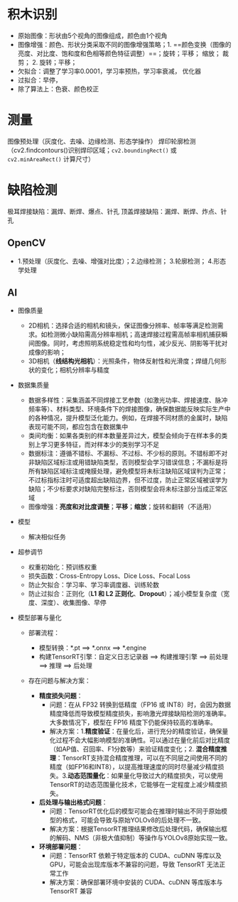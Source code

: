 # 积木识别
- 原始图像：形状由5个视角的图像组成，颜色由1个视角
- 图像增强：颜色、形状分类采取不同的图像增强策略；1. ==颜色变换（图像的亮度、对比度、饱和度和色相等颜色特征调整）==；旋转；平移； 缩放； 裁剪； 2. 旋转；平移；
- 欠拟合：调整了学习率0.0001，学习率预热，学习率衰减， 优化器
- 过拟合：早停，
- 除了算法上：色衰、颜色校正


# 测量

图像预处理（灰度化、去噪、边缘检测、形态学操作）
焊印轮廓检测（cv2.findcontours()识别焊印区域；`cv2.boundingRect()` 或 `cv2.minAreaRect()` 计算尺寸）



# 缺陷检测

极耳焊接缺陷：漏焊、断焊、爆点、针孔
顶盖焊接缺陷：漏焊、断焊、炸点、针孔

## OpenCV

- 1.预处理（灰度化、去噪、增强对比度）；2.边缘检测； 3.轮廓检测； 4.形态学处理

## AI
- 图像质量
	- 2D相机：选择合适的相机和镜头，保证图像分辨率、帧率等满足检测需求。如检测微小缺陷需高分辨率相机；高速焊接过程需高帧率相机捕获瞬间图像。同时，考虑照明系统稳定性和均匀性，减少反光、阴影等干扰对成像的影响；
	- 3D相机（**线结构光相机**）：光照条件，物体反射性和光滑度；焊缝几何形状的变化；相机分辨率与精度
- 数据集质量
	- 数据多样性：采集涵盖不同焊接工艺参数（如激光功率、焊接速度、脉冲频率等）、材料类型、环境条件下的焊接图像，确保数据能反映实际生产中的各种情况，提升模型泛化能力。例如，在焊接不同材质的金属时，缺陷表现可能不同，都应包含在数据集中
	- 类间均衡：如果各类别的样本数量差异过大，模型会倾向于在样本多的类别上学习更多特征，而对样本少的类别学习不足
	- 数据标注：遵循不错标、不漏标、不过标、不少标的原则。不错标即不对非缺陷区域标注或用错缺陷类型，否则模型会学习错误信息；不漏标是将所有缺陷区域标注或掩膜处理，避免模型将未标注缺陷区域误判为正常；不过标指标注时可适度超出缺陷边界，但不过度，防止正常区域被误学为缺陷；不少标要求对缺陷完整标注，否则模型会将未标注部分当成正常区域
	- 图像增强：**亮度和对比度调整**；**平移**；**缩放**；旋转和翻转（不适用）
- 模型
	- 解决相似任务
- 超参调节
	- 权重初始化：预训练权重
	- 损失函数：Cross-Entropy Loss、Dice  Loss、Focal Loss
	- 防止欠拟合：学习率、学习率调度器、训练轮数
	- 防止过拟合：正则化（**L1 和 L2 正则化**、**Dropout**）；减小模型复杂度（宽度、深度）、收集图像、早停
	
- 模型部署与量化
	- 部署流程： 
		- 模型转换：*.pt  ==> *.onnx ==> *.engine
		- 构建TensorRT引擎：自定义日志记录器 ==> 构建推理引擎 ==> 前处理 ==> 推理 ==> 后处理
		
	- 存在问题与解决方案：
		- **精度损失问题**：
			- 问题：在从 FP32 转换到低精度（FP16 或 INT8）时，会因为数据精度降低而导致模型精度损失，影响激光焊接缺陷检测的准确率。大多数情况下，模型在 FP16 精度下仍能保持较高的准确率。
			- 解决方案：1.**精度验证**：在量化后，进行充分的精度验证，确保量化过程不会大幅影响模型的准确性。可以通过在量化前后对比精度（如AP值、召回率、F1分数等）来验证精度变化；2. **混合精度推理**：TensorRT支持混合精度推理，可以在不同层之间使用不同的精度（如FP16和INT8），以提高推理速度的同时尽量减少精度损失。3.**动态范围量化**：如果量化导致过大的精度损失，可以使用TensorRT的动态范围量化技术，它能够在一定程度上减少精度损失。
		- **后处理与输出格式问题**：
			- 问题：TensorRT优化后的模型可能会在推理时输出不同于原始模型的格式，可能会导致与原始YOLOv8的后处理不一致。
			- 解决方案：根据TensorRT推理结果修改后处理代码，确保输出框的解码、NMS（非极大值抑制）等操作与YOLOv8原始实现一致。
		- **环境部署问题**：
			- 问题：TensorRT 依赖于特定版本的 CUDA、cuDNN 等库以及GPU，可能会出现库版本不兼容的问题，导致 TensorRT 无法正常工作
			- 解决方案：确保部署环境中安装的 CUDA、cuDNN 等库版本与 TensorRT 兼容


